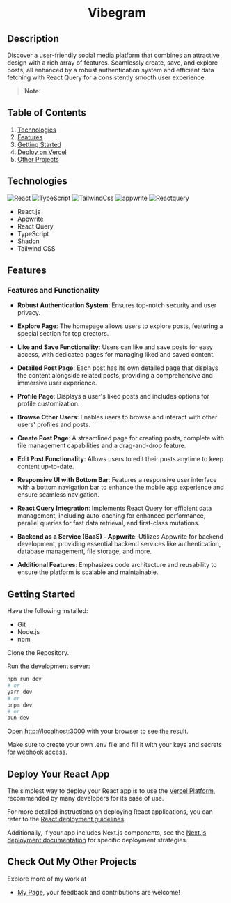 <h1 align="center">Vibegram</h1>


## <div>Description</div>
Discover a user-friendly social media platform that combines an attractive design with a rich array of features. Seamlessly create, save, and explore posts, all enhanced by a robust authentication system and efficient data fetching with React Query for a consistently smooth user experience.

> **Note:** 

## <a name="table">Table of Contents</a>

1. [Technologies](#technology)
3. [Features](#features)
4. [Getting Started](#start)
5. [Deploy on Vercel](#deploy)
6. [Other Projects](#projects)


## <a name="technology">Technologies</a>
<div>
  <img src="https://img.shields.io/badge/react-%2320232a.svg?style=for-the-badge&logo=react&logoColor=%2361DAFB" alt="React" />
  <img src="https://img.shields.io/badge/-TypeScript-black?style=for-the-badge&logoColor=white&logo=typescript&color=3178C6" alt="TypeScript" />
  <img src="https://img.shields.io/badge/Tailwind_CSS-38B2AC?style=for-the-badge&logo=tailwind-css&logoColor=white" alt="TailwindCss" />
  <img src="https://img.shields.io/badge/Appwrite-F02E65?style=for-the-badge&logo=Appwrite&logoColor=black" alt="appwrite" />
  <img src="https://img.shields.io/badge/-React%20Query-FF4154?style=for-the-badge&logo=react%20query&logoColor=white" alt="Reactquery" />

</div>
  
- React.js
- Appwrite
- React Query
- TypeScript
- Shadcn
- Tailwind CSS

## <a name="features">Features</a>

### Features and Functionality

- **Robust Authentication System**: Ensures top-notch security and user privacy.

- **Explore Page**: The homepage allows users to explore posts, featuring a special section for top creators.

- **Like and Save Functionality**: Users can like and save posts for easy access, with dedicated pages for managing liked and saved content.

- **Detailed Post Page**: Each post has its own detailed page that displays the content alongside related posts, providing a comprehensive and immersive user experience.

- **Profile Page**: Displays a user's liked posts and includes options for profile customization.

- **Browse Other Users**: Enables users to browse and interact with other users' profiles and posts.

- **Create Post Page**: A streamlined page for creating posts, complete with file management capabilities and a drag-and-drop feature.

- **Edit Post Functionality**: Allows users to edit their posts anytime to keep content up-to-date.

- **Responsive UI with Bottom Bar**: Features a responsive user interface with a bottom navigation bar to enhance the mobile app experience and ensure seamless navigation.

- **React Query Integration**: Implements React Query for efficient data management, including auto-caching for enhanced performance, parallel queries for fast data retrieval, and first-class mutations.

- **Backend as a Service (BaaS) - Appwrite**: Utilizes Appwrite for backend development, providing essential backend services like authentication, database management, file storage, and more.

- **Additional Features**: Emphasizes code architecture and reusability to ensure the platform is scalable and maintainable.

## <a name="start">Getting Started</a>

Have the following installed:
- Git
- Node.js
- npm

Clone the Repository.

Run the development server:

```bash
npm run dev
# or
yarn dev
# or
pnpm dev
# or
bun dev
```

Open [http://localhost:3000](http://localhost:3000) with your browser to see the result.

Make sure to create your own .env file and fill it with your keys and secrets for webhook access.

## <a name="deploy">Deploy Your React App</a>

The simplest way to deploy your React app is to use the [Vercel Platform](https://vercel.com/new?utm_medium=default-template&filter=react&utm_source=create-react-app&utm_campaign=create-react-app-readme), recommended by many developers for its ease of use.

For more detailed instructions on deploying React applications, you can refer to the [React deployment guidelines](https://reactjs.org/docs/deployment.html).

Additionally, if your app includes Next.js components, see the [Next.js deployment documentation](https://nextjs.org/docs/deployment) for specific deployment strategies.


## <a name="projects">Check Out My Other Projects</a>
Explore more of my work at 
- [My Page](https://github.com/angelaW1618), your feedback and contributions are welcome!

